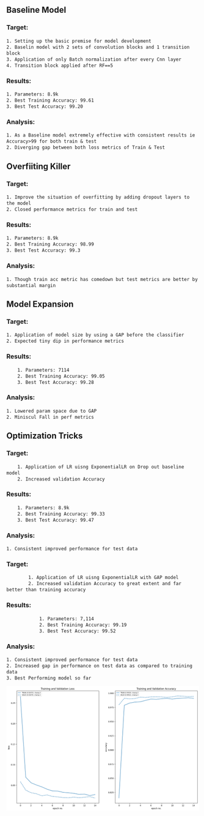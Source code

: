 ## Baseline Model

### Target:

    1. Setting up the basic premise for model development
    2. Baselin model with 2 sets of convolution blocks and 1 transition block
    3. Application of only Batch normalization after every Cnn layer
    4. Transition block applied after RF==5

### Results:

    1. Parameters: 8.9k
    2. Best Training Accuracy: 99.61
    3. Best Test Accuracy: 99.20


### Analysis:
    1. As a Baseline model extremely effective with consistent results ie Accuracy>99 for both train & test
    2. Diverging gap between both loss metrics of Train & Test

## Overfiiting Killer

### Target:
    1. Improve the situation of overfitting by adding dropout layers to the model
    2. Closed performance metrics for train and test

### Results:
    1. Parameters: 8.9k
    2. Best Training Accuracy: 98.99
    3. Best Test Accuracy: 99.3

### Analysis:
    1. Though train acc metric has comedown but test metrics are better by substantial margin

## Model Expansion

### Target:

    1. Application of model size by using a GAP before the classifier
    2. Expected tiny dip in performance metrics

### Results:
    
        1. Parameters: 7114
        2. Best Training Accuracy: 99.05
        3. Best Test Accuracy: 99.28

### Analysis:
    1. Lowered param space due to GAP 
    2. Miniscul Fall in perf metrics




## Optimization Tricks

### Target:
    
        1. Application of LR uisng ExponentialLR on Drop out baseline model
        2. Increased validation Accuracy

### Results:
    
        1. Parameters: 8.9k
        2. Best Training Accuracy: 99.33
        3. Best Test Accuracy: 99.47

### Analysis:
    1. Consistent improved performance for test data


### Target:
        
            1. Application of LR uisng ExponentialLR with GAP model
            2. Increased validation Accuracy to great extent and far better than training accuracy

### Results:
            
                1. Parameters: 7,114
                2. Best Training Accuracy: 99.19
                3. Best Test Accuracy: 99.52

### Analysis:
    1. Consistent improved performance for test data
    2. Increased gap in performance on test data as compared to training data
    3. Best Performing model so far


![alt text](image.png)
